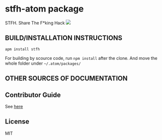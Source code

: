# stfh-atom package

STFH. Share The F*king Hack
![](https://i.imgur.com/NIiwBEH.gif)


  
## BUILD/INSTALLATION INSTRUCTIONS
`apm install stfh`

For building by scource code, run `npm install` after the clone.
And move the whole folder under `~/.atom/packages/`


## OTHER SOURCES OF DOCUMENTATION

## Contributor Guide
See [here](https://github.com/TakefiveInteractive/stfh-atom/blob/master/CONTRIBUTOR_COVENANT_CODE_OF_CONDUCT.md)

## License 
MIT
